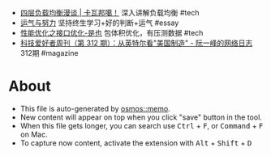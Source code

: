- [四层负载均衡漫谈 | 卡瓦邦噶！](https://www.kawabangga.com/posts/5301) 深入讲解负载均衡 #tech
- [运气与努力](https://1byte.io/articles/luck/) 坚持终生学习+好的判断+运气 #essay
- [性能优化之接口优化-是也](https://tech.taobao.org/news/ksm9l4) 包体积优化，有压测数据 #tech
- [科技爱好者周刊（第 312 期）：从英特尔看"美国制造" - 阮一峰的网络日志](https://www.ruanyifeng.com/blog/2024/08/weekly-issue-312.html) 312期 #magazine

# About

- This file is auto-generated by [osmos::memo](https://github.com/osmoscraft/osmosmemo).
- New content will appear on top when you click "save" button in the tool.
- When this file gets longer, you can search use <kbd>Ctrl</kbd> + <kbd>F</kbd>, or <kbd>Command</kbd> + <kbd>F</kbd> on Mac.
- To capture now content, activate the extension with <kbd>Alt</kbd> + <kbd>Shift</kbd> + <kbd>D</kbd>

